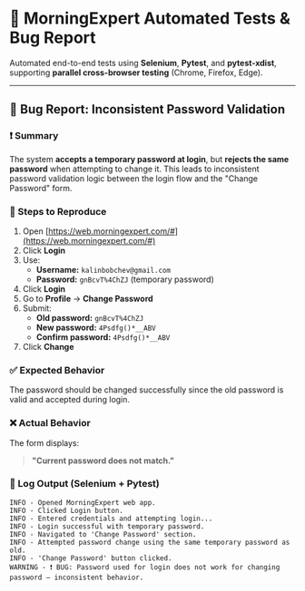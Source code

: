 # 🚀 MorningExpert Automated Tests & Bug Report

Automated end-to-end tests using **Selenium**, **Pytest**, and **pytest-xdist**, supporting **parallel cross-browser testing** (Chrome, Firefox, Edge).

---

## 🐞 Bug Report: Inconsistent Password Validation

### ❗ Summary

The system **accepts a temporary password at login**, but **rejects the same password** when attempting to change it. This leads to inconsistent password validation logic between the login flow and the "Change Password" form.

### 🔁 Steps to Reproduce

1. Open [https://web.morningexpert.com/#](https://web.morningexpert.com/#)  
2. Click **Login**
3. Use:
   - **Username:** `kalinbobchev@gmail.com`  
   - **Password:** `gnBcvT%4ChZJ` (temporary password)
4. Click **Login**
5. Go to **Profile** → **Change Password**
6. Submit:
   - **Old password:** `gnBcvT%4ChZJ`
   - **New password:** `4Psdfg()*__ABV`
   - **Confirm password:** `4Psdfg()*__ABV`
7. Click **Change**

### ✅ Expected Behavior

The password should be changed successfully since the old password is valid and accepted during login.

### ❌ Actual Behavior

The form displays:
> **"Current password does not match."**

### 🧪 Log Output (Selenium + Pytest)

```log
INFO - Opened MorningExpert web app.
INFO - Clicked Login button.
INFO - Entered credentials and attempting login...
INFO - Login successful with temporary password.
INFO - Navigated to 'Change Password' section.
INFO - Attempted password change using the same temporary password as old.
INFO - 'Change Password' button clicked.
WARNING - ❗ BUG: Password used for login does not work for changing password — inconsistent behavior.
